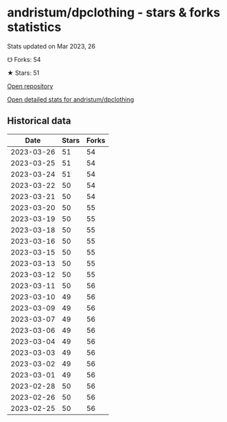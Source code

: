 # andristum/dpclothing - stars & forks statistics

Stats updated on Mar 2023, 26

☋ Forks: 54

★ Stars: 51

[Open repository](https://github.com/andristum/dpclothing)

[Open detailed stats for andristum/dpclothing](https://reviewgithub.com/rep/andristum/dpclothing)

## Historical data
| Date | Stars | Forks |
|------|-------|-------|
| 2023-03-26 | 51 | 54 | 
| 2023-03-25 | 51 | 54 | 
| 2023-03-24 | 51 | 54 | 
| 2023-03-22 | 50 | 54 | 
| 2023-03-21 | 50 | 54 | 
| 2023-03-20 | 50 | 55 | 
| 2023-03-19 | 50 | 55 | 
| 2023-03-18 | 50 | 55 | 
| 2023-03-16 | 50 | 55 | 
| 2023-03-15 | 50 | 55 | 
| 2023-03-13 | 50 | 55 | 
| 2023-03-12 | 50 | 55 | 
| 2023-03-11 | 50 | 56 | 
| 2023-03-10 | 49 | 56 | 
| 2023-03-09 | 49 | 56 | 
| 2023-03-07 | 49 | 56 | 
| 2023-03-06 | 49 | 56 | 
| 2023-03-04 | 49 | 56 | 
| 2023-03-03 | 49 | 56 | 
| 2023-03-02 | 49 | 56 | 
| 2023-03-01 | 49 | 56 | 
| 2023-02-28 | 50 | 56 | 
| 2023-02-26 | 50 | 56 | 
| 2023-02-25 | 50 | 56 | 


